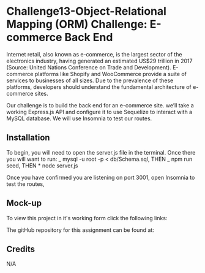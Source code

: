 # Challenge13-Object-Relational Mapping (ORM) Challenge: E-commerce Back End

Internet retail, also known as e-commerce, is the largest sector of the electronics industry, having generated an estimated US$29 trillion in 2017 (Source: United Nations Conference on Trade and Development). E-commerce platforms like Shopify and WooCommerce provide a suite of services to businesses of all sizes. Due to the prevalence of these platforms, developers should understand the fundamental architecture of e-commerce sites.

Our challenge is to build the back end for an e-commerce site. we’ll take a working Express.js API and configure it to use Sequelize to interact with a MySQL database. We will use Insomnia to test our routes.

## Installation

To begin, you will need to open the server.js file in the terminal. Once there you will want to run:
_ mysql -u root -p < db/Schema.sql, THEN
_ npm run seed, THEN \* node server.js

Once you have confirmed you are listening on port 3001, open Insomnia to test the routes,

## Mock-up

To view this project in it's working form click the following links:

The gitHub repository for this assignment can be found at:

## Credits

N/A
